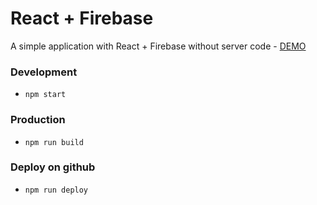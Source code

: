 # React + Firebase
A simple application with React + Firebase without server code - [DEMO](https://bcarvalho89.github.io/react_firebase/)

### Development
- `npm start` 

### Production
- `npm run build`

### Deploy on github
- `npm run deploy`